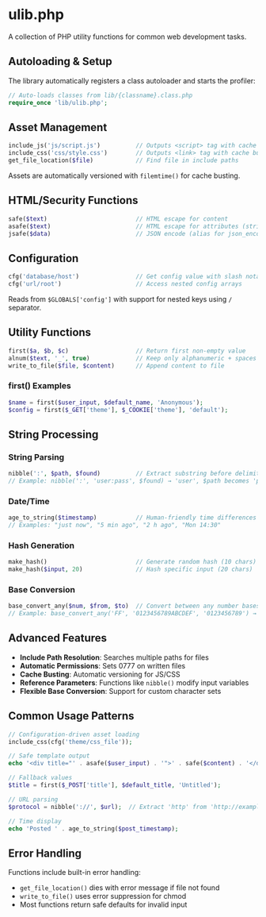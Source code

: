 # ulib.php

A collection of PHP utility functions for common web development tasks.

## Autoloading & Setup

The library automatically registers a class autoloader and starts the profiler:

```php
// Auto-loads classes from lib/{classname}.class.php
require_once 'lib/ulib.php';
```

## Asset Management

```php
include_js('js/script.js')          // Outputs <script> tag with cache busting
include_css('css/style.css')        // Outputs <link> tag with cache busting
get_file_location($file)            // Find file in include paths
```

Assets are automatically versioned with `filemtime()` for cache busting.

## HTML/Security Functions

```php
safe($text)                         // HTML escape for content
asafe($text)                        // HTML escape for attributes (strips newlines)
jsafe($data)                        // JSON encode (alias for json_encode)
```

## Configuration

```php
cfg('database/host')                // Get config value with slash notation
cfg('url/root')                     // Access nested config arrays
```

Reads from `$GLOBALS['config']` with support for nested keys using `/` separator.

## Utility Functions

```php
first($a, $b, $c)                   // Return first non-empty value
alnum($text, '_', true)             // Keep only alphanumeric + spaces
write_to_file($file, $content)      // Append content to file
```

### first() Examples
```php
$name = first($user_input, $default_name, 'Anonymous');
$config = first($_GET['theme'], $_COOKIE['theme'], 'default');
```

## String Processing

### String Parsing
```php
nibble(':', $path, $found)          // Extract substring before delimiter
// Example: nibble(':', 'user:pass', $found) → 'user', $path becomes 'pass'
```

### Date/Time
```php
age_to_string($timestamp)           // Human-friendly time differences
// Examples: "just now", "5 min ago", "2 h ago", "Mon 14:30"
```

### Hash Generation
```php
make_hash()                         // Generate random hash (10 chars)
make_hash($input, 20)               // Hash specific input (20 chars)
```

### Base Conversion
```php
base_convert_any($num, $from, $to)  // Convert between any number bases
// Example: base_convert_any('FF', '0123456789ABCDEF', '0123456789') → '255'
```

## Advanced Features

- **Include Path Resolution**: Searches multiple paths for files
- **Automatic Permissions**: Sets 0777 on written files
- **Cache Busting**: Automatic versioning for JS/CSS
- **Reference Parameters**: Functions like `nibble()` modify input variables
- **Flexible Base Conversion**: Support for custom character sets

## Common Usage Patterns

```php
// Configuration-driven asset loading
include_css(cfg('theme/css_file'));

// Safe template output
echo '<div title="' . asafe($user_input) . '">' . safe($content) . '</div>';

// Fallback values
$title = first($_POST['title'], $default_title, 'Untitled');

// URL parsing
$protocol = nibble('://', $url);  // Extract 'http' from 'http://example.com'

// Time display
echo 'Posted ' . age_to_string($post_timestamp);
```

## Error Handling

Functions include built-in error handling:
- `get_file_location()` dies with error message if file not found
- `write_to_file()` uses error suppression for chmod
- Most functions return safe defaults for invalid input
